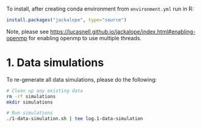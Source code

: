 To install, after creating conda environment from `environment.yml` run in R:

```R
install.packages("jackalope", type="source")
```

Note, please see <https://lucasnell.github.io/jackalope/index.html#enabling-openmp> for enabling openmp to use multiple threads.

# 1. Data simulations

To re-generate all data simulations, please do the following:

```bash
# Clean up any existing data
rm -rf simulations
mkdir simulations

# Run simulations
./1-data-simulation.sh | tee log.1-data-simulation
```
